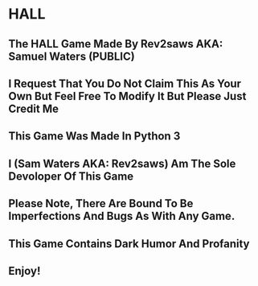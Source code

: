 # HALL
## The HALL Game Made By Rev2saws AKA: Samuel Waters (PUBLIC)
## I Request That You Do Not Claim This As Your Own But Feel Free To Modify It But Please Just Credit Me
##
## This Game Was Made In Python 3 
## I (Sam Waters AKA: Rev2saws) Am The Sole Devoloper Of This Game
## Please Note, There Are Bound To Be Imperfections And Bugs As With Any Game. 
## This Game Contains Dark Humor And Profanity
## Enjoy!
